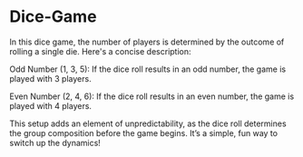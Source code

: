 # Dice-Game
In this dice game, the number of players is determined by the outcome of rolling a single die. Here's a concise description:

Odd Number (1, 3, 5): If the dice roll results in an odd number, the game is played with 3 players.

Even Number (2, 4, 6): If the dice roll results in an even number, the game is played with 4 players.

This setup adds an element of unpredictability, as the dice roll determines the group composition before the game begins. It’s a simple, fun way to switch up the dynamics!
